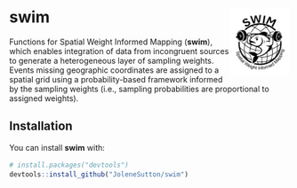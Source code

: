 
<!-- README.md is generated from README.Rmd. Please edit that file -->

# **swim** <a href="https://jolenesutton.github.io/swim/"><img src="man/figures/logo_swim.png" align="right" height="124" alt="swim website" /></a>

<!-- badges: start -->
<!-- badges: end -->

Functions for Spatial Weight Informed Mapping (**swim**), which enables
integration of data from incongruent sources to generate a heterogeneous
layer of sampling weights. Events missing geographic coordinates are
assigned to a spatial grid using a probability-based framework informed
by the sampling weights (i.e., sampling probabilities are proportional
to assigned weights).

## Installation

You can install **swim** with:

``` r
# install.packages("devtools")
devtools::install_github("JoleneSutton/swim")
```
